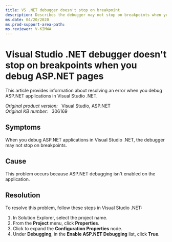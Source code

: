 ```yaml
---
title: VS .NET debugger doesn't stop on breakpoint
description: Describes the debugger may not stop on breakpoints when you debug ASP.NET applications in Visual Studio .NET.
ms.date: 04/20/2020
ms.prod-support-area-path: 
ms.reviewer: V-KIMWA
---
```

# Visual Studio .NET debugger doesn't stop on breakpoints when you debug ASP.NET pages

This article provides information about resolving an error when you debug ASP.NET applications in Visual Studio .NET.

_Original product version:_ &nbsp; Visual Studio, ASP.NET  
_Original KB number:_ &nbsp; 306169

## Symptoms

When you debug ASP.NET applications in Visual Studio .NET, the debugger may not stop on breakpoints.

## Cause

This problem occurs because ASP.NET debugging isn't enabled on the application.

## Resolution

To resolve this problem, follow these steps in Visual Studio .NET:

1. In Solution Explorer, select the project name.
2. From the **Project** menu, click **Properties**.
3. Click to expand the **Configuration Properties** node.
4. Under **Debugging**, in the **Enable ASP.NET Debugging** list, click **True**.
